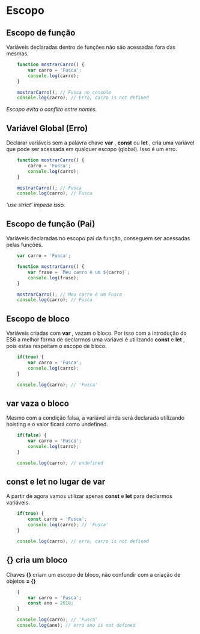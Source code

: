 # Escopo

## Escopo de função

Variáveis declaradas dentro de funções não são acessadas fora
das mesmas.

```js
    function mostrarCarro() {
        var carro = 'Fusca';
        console.log(carro);
    }

    mostrarCarro(); // Fusca no console
    console.log(carro); // Erro, carro is not defined
```

*Escopo evita o conflito entre*
*nomes.*

## Variável Global (Erro)

Declarar variáveis sem a palavra chave **var** , **const** ou **let** , cria
uma variável que pode ser acessada em qualquer escopo (global).
Isso é um erro.

```js
    function mostrarCarro() {
        carro = 'Fusca';
        console.log(carro);
    }

    mostrarCarro(); // Fusca
    console.log(carro); // Fusca
```

*'use strict' impede isso.*

## Escopo de função (Pai)

Variáveis declaradas no escopo pai da função, conseguem ser
acessadas pelas funções.

```js
    var carro = 'Fusca';

    function mostrarCarro() {
        var frase = `Meu carro é um ${carro}`;
        console.log(frase);
    }

    mostrarCarro(); // Meu carro é um Fusca
    console.log(carro); // Fusca
```

## Escopo de bloco

Variáveis criadas com **var** , vazam o bloco. Por isso com a
introdução do ES6 a melhor forma de declarmos uma variável é
utilizando **const** e **let** , pois estas respeitam o escopo de bloco.

```js
    if(true) {
        var carro = 'Fusca';
        console.log(carro);
    }

    console.log(carro); // 'Fusca'
```

## var vaza o bloco

Mesmo com a condição falsa, a variável ainda será declarada
utilizando hoisting e o valor ficará como undefined.

```js
    if(false) {
        var carro = 'Fusca';
        console.log(carro);
    }

    console.log(carro); // undefined
```

## const e let no lugar de var

A partir de agora vamos utilizar apenas **const** e **let** para
declarmos variáveis.

```js
    if(true) {
        const carro = 'Fusca';
        console.log(carro); // 'Fusca'
    }

    console.log(carro); // erro, carro is not defined
```

## {} cria um bloco

Chaves **{}** criam um escopo de bloco, não confundir com a
criação de objetos **= {}**

```js
    {
        var carro = 'Fusca';
        const ano = 2018;
    }

    console.log(carro); // 'Fusca'
    console.log(ano); // erro ano is not defined
```